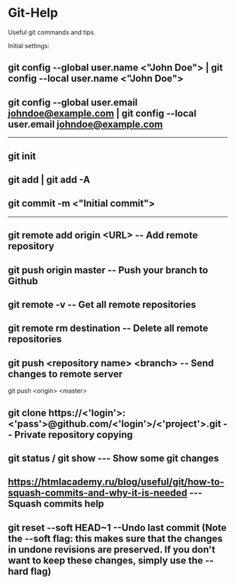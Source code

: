 # Git-Help
Useful git commands and tips

Initial settings:

git config --global user.name <"John Doe">             |  git config --local user.name <"John Doe">
----
git config --global user.email <johndoe@example.com>  |  git config --local user.email <johndoe@example.com>
----
_________________________________________

git init
----
git add | git add -A
----
git commit -m <"Initial commit">
----

___________________________________________


git remote add origin \<URL\> -- Add remote repository
----
git push origin master               -- Push your branch to Github
----
git remote -v                        -- Get all remote repositories
----
git remote rm destination            -- Delete all remote repositories
----
git push \<repository name\> \<branch\>  -- Send changes to remote server
---
git push \<origin\> \<master\>              

  
git clone https://<'login'>:<'pass'>@github.com/<'login'>/<'project'>.git -- Private repository copying
---
git status / git show   --- Show some git changes
---
https://htmlacademy.ru/blog/useful/git/how-to-squash-commits-and-why-it-is-needed --- Squash commits help
---

git reset --soft HEAD~1           --Undo last commit (Note the --soft flag: this makes sure that the changes in undone revisions are preserved. If you don't want to keep these changes, simply use the --hard flag)
---- 
